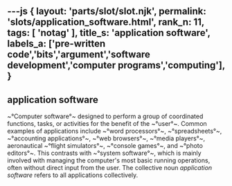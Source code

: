 ---js
{
  layout: 'parts/slot/slot.njk',
  permalink: 'slots/application_software.html',
  rank_n: 11,
  tags: [ 'notag' ],
  title_s: 'application software',
  labels_a: ['pre-written code','bits','argument','software development','computer programs','computing'],
}
---
## application software

~°Computer software°~ designed to perform a group of coordinated functions, tasks, or activities for the benefit of the ~°user°~. Common examples of applications include ~°word processors°~, ~°spreadsheets°~, ~°accounting applications°~, ~°web browsers°~, ~°media players°~, aeronautical ~°flight simulators°~, ~°console games°~, and ~°photo editors°~. This contrasts with ~°system software°~, which is mainly involved with managing the computer's most basic running operations, often without direct input from the user. The collective noun <i>application software</i> refers to all applications collectively.
